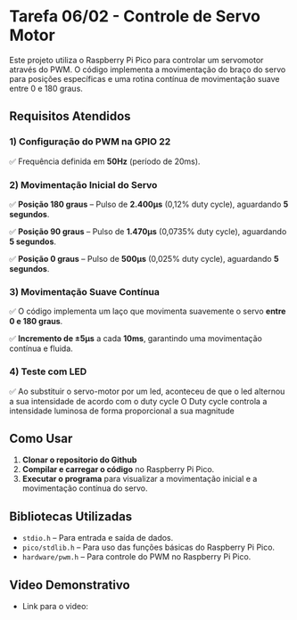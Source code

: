 # Tarefa 06/02 - Controle de Servo Motor

Este projeto utiliza o Raspberry Pi Pico para controlar um servomotor através do PWM. O código implementa a movimentação do braço do servo para posições específicas e uma rotina contínua de movimentação suave entre 0 e 180 graus.

## Requisitos Atendidos

### 1) Configuração do PWM na GPIO 22
✅ Frequência definida em **50Hz** (período de 20ms).

### 2) Movimentação Inicial do Servo
✅ **Posição 180 graus** – Pulso de **2.400µs** (0,12% duty cycle), aguardando **5 segundos**.

✅ **Posição 90 graus** – Pulso de **1.470µs** (0,0735% duty cycle), aguardando **5 segundos**.

✅ **Posição 0 graus** – Pulso de **500µs** (0,025% duty cycle), aguardando **5 segundos**.

### 3) Movimentação Suave Contínua
✅ O código implementa um laço que movimenta suavemente o servo **entre 0 e 180 graus**.

✅ **Incremento de ±5µs** a cada **10ms**, garantindo uma movimentação contínua e fluida.
### 4) Teste com LED
✅ Ao substituir o servo-motor por um led, aconteceu de que o led alternou a sua intensidade de acordo com o duty cycle
O Duty cycle controla a intensidade luminosa de forma proporcional a sua magnitude

## Como Usar
1. **Clonar o repositorio do Github**
2. **Compilar e carregar o código** no Raspberry Pi Pico.
3. **Executar o programa** para visualizar a movimentação inicial e a movimentação contínua do servo.

## Bibliotecas Utilizadas
- `stdio.h` – Para entrada e saída de dados.
- `pico/stdlib.h` – Para uso das funções básicas do Raspberry Pi Pico.
- `hardware/pwm.h` – Para controle do PWM no Raspberry Pi Pico.

## Video Demonstrativo
- Link para o video: 



